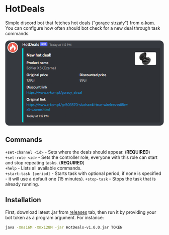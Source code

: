 # HotDeals
Simple discord bot that fetches hot deals ("gorące strzały") from [x-kom](https://x-kom.pl). You can configure how often should bot check for a new deal through task commands.

![1](img/preview.png)
## Commands
`+set-channel <id>` - Sets where the deals should appear. (**REQUIRED**)\
`+set-role <id>` - Sets the controller role, everyone with this role can start and stop repeating tasks. (**REQUIRED**)\
`+help` - Lists all available commands.\
`+start-task [period]` - Starts task with optional period, if none is specified - it will use a default one (15 minutes).
`+stop-task` - Stops the task that is already running.
## Installation
First, download latest .jar from [releases](https://github.com/zrdzn/FlameRegions/releases) tab, then run it by providing your
bot token as a program argument. For instance:
```BASH
java -Xms16M -Xmx128M -jar HotDeals-v1.0.0.jar TOKEN
```